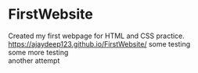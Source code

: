 # FirstWebsite
Created my first webpage for HTML and CSS practice.
https://ajaydeep123.github.io/FirstWebsite/
some testing <br>
some more testing </br>
another attempt

